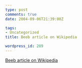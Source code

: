 ```yaml
---
type: post
comments: true
date: 2004-09-06T21:39:00Z

tags:
- Uncategorized
title: Beeb article on Wikipedia

wordpress_id: 289
---
```


[Beeb article on Wikipedia](http://news.bbc.co.uk/1/hi/technology/3624384.stm)
